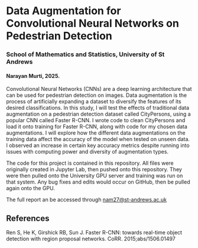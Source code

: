 # Data Augmentation for Convolutional Neural Networks on Pedestrian Detection

### School of Mathematics and Statistics, University of St Andrews

#### Narayan Murti, 2025.

Convolutional Neural Networks (CNNs) are a deep learning architecture that can be used for pedestrian detection on images. Data augmentation is the process of artificially expanding a dataset to diversify the features of its desired classifications. In this study, I will test the effects of traditional data augmentation on a pedestrian detection dataset called CityPersons, using a popular CNN called Faster R-CNN. I wrote code to clean CityPersons and load it onto training for Faster R-CNN, along with code for my chosen data augmentations. I will explore how the different data augmentations on the training data affect the accuracy of the model when tested on unseen data. I observed an increase in certain key accuracy metrics despite running into issues with computing power and diversity of augmentation types.

The code for this project is contained in this repository. All files were originally created in Jupyter Lab, then pushed onto this repository. They were then pulled onto the University GPU server and training was run on that system. Any bug fixes and edits would occur on GitHub, then be pulled again onto the GPU.

The full report an be accessed through nam27@st-andrews.ac.uk

## References
Ren S, He K, Girshick RB, Sun J. Faster R-CNN: towards real-time object detection with region proposal networks. CoRR. 2015;abs/1506.01497
